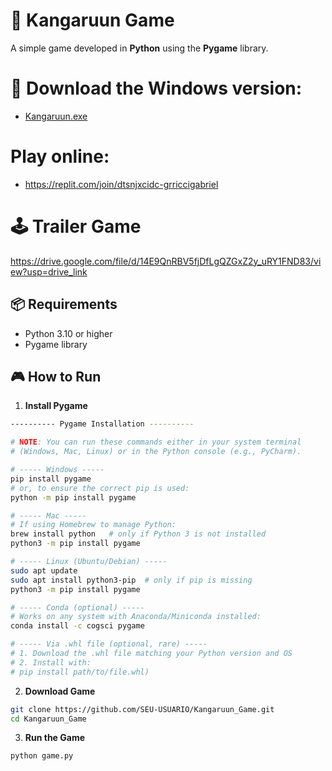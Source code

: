 # 🦘 Kangaruun Game

A simple game developed in **Python** using the **Pygame** library.

# 💾 Download the Windows version:
- [Kangaruun.exe](https://github.com/GR-Ricci/Kangaruun_Game/releases/tag/v1.0) 

# Play online:
- https://replit.com/join/dtsnjxcidc-grriccigabriel

# 🕹️ Trailer Game
https://drive.google.com/file/d/14E9QnRBV5fjDfLgQZGxZ2y_uRY1FND83/view?usp=drive_link




## 📦 Requirements
- Python 3.10 or higher
- Pygame library

## 🎮 How to Run

1. **Install Pygame**  
  ```bash
---------- Pygame Installation ----------

# NOTE: You can run these commands either in your system terminal
# (Windows, Mac, Linux) or in the Python console (e.g., PyCharm).  

# ----- Windows -----
pip install pygame
# or, to ensure the correct pip is used:
python -m pip install pygame

# ----- Mac -----
# If using Homebrew to manage Python:
brew install python   # only if Python 3 is not installed
python3 -m pip install pygame

# ----- Linux (Ubuntu/Debian) -----
sudo apt update
sudo apt install python3-pip  # only if pip is missing
python3 -m pip install pygame

# ----- Conda (optional) -----
# Works on any system with Anaconda/Miniconda installed:
conda install -c cogsci pygame

# ----- Via .whl file (optional, rare) -----
# 1. Download the .whl file matching your Python version and OS
# 2. Install with:
# pip install path/to/file.whl)
  ```

2. **Download Game**  
 ```bash
git clone https://github.com/SEU-USUARIO/Kangaruun_Game.git
cd Kangaruun_Game
  ```

3. **Run the Game**
```bash
python game.py
